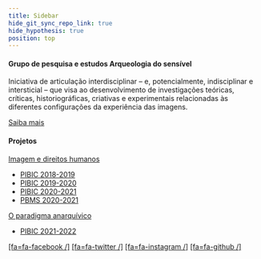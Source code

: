 ```yaml
---
title: Sidebar
hide_git_sync_repo_link: true
hide_hypothesis: true
position: top
---
```


#### Grupo de pesquisa e estudos Arqueologia do sensível

Iniciativa de articulação interdisciplinar – e, potencialmente, indisciplinar e intersticial – que visa ao desenvolvimento de investigações teóricas, críticas, historiográficas, criativas e experimentais relacionadas às diferentes configurações da experiência das imagens.

[Saiba mais](http://www.arqueologiadosensivel.ufba.br/sobre)

#### Projetos

[Imagem e direitos humanos](/projetos/pesquisa/imagem-e-direitos-humanos)

- [PIBIC 2018-2019](/projetos/pesquisa/imagem-e-direitos-humanos/pibic-2018-2019-o-cinema-de-jia-zhangke)
- [PIBIC 2019-2020](/projetos/pesquisa/imagem-e-direitos-humanos/pibic-2019-2020-memorias-da-escravidao-e-resistencia-1)
- [PIBIC 2020-2021](/projetos/pesquisa/imagem-e-direitos-humanos/pibic-2020-2021-memorias-da-escravidao-e-resistencia-2)
- [PBMS 2020-2021](/projetos/pesquisa/imagem-e-direitos-humanos/pbms-2020-2021-memorias-da-escravidao-e-resistencia)

[O paradigma anarquívico](/projetos/pesquisa/o-paradigma-anarquivico)

- [PIBIC 2021-2022](/projetos/pesquisa/o-paradigma-anarquivico/pibic-2021-2022-cinema-e-audiovisual-na-memoria-do-mundo)

[[fa=fa-facebook /]](https://www.facebook.com/arqueologiadosensivel)  [[fa=fa-twitter /]](https://www.twitter.com/anarqueologicas)  [[fa=fa-instagram /]](https://www.instagram.com/arqueologiadosensivel)  [[fa=fa-github /]](https://github.com/marcelorsr/arqueologia)
